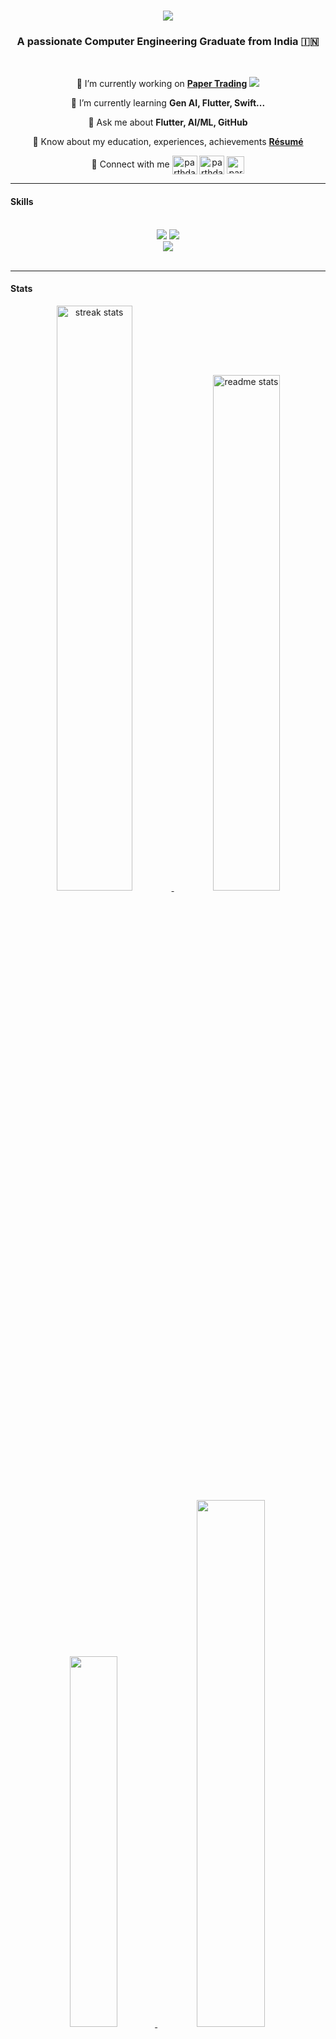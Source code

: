 <h1 align="center">
    <img src="https://readme-typing-svg.herokuapp.com/?font=Righteous&size=35&center=true&vCenter=true&width=500&height=70&duration=4000&lines=Hi+There!+👋;+I'm+Parth+Dasawant;" />
</h1>

<h3 align="center">A passionate Computer Engineering Graduate from India 🇮🇳</h3>

<br/>

<div align="center" >

🔭 I’m currently working on **[Paper Trading](https://play.google.com/store/apps/details?id=parthdasawant.co.in.paper_trading)** <img src="https://downloads-report-flask-parthdasawant.vercel.app/" />

🌱 I’m currently learning **Gen AI, Flutter, Swift...** 

💬 Ask me about **Flutter, AI/ML, GitHub**

📄 Know about my education, experiences, achievements **[Résumé](https://parthdasawant.tech/resume.pdf)**

🔗 Connect with me <a href="https://twitter.com/intent/follow?screen_name=ParthDasawant" target="blank"><img align="center" src="https://raw.githubusercontent.com/rahuldkjain/github-profile-readme-generator/master/src/images/icons/Social/twitter.svg" alt="parthdasawant" height="30" width="40" /></a>
<a href="https://linkedin.com/in/parthdasawant" target="blank"><img align="center" src="https://raw.githubusercontent.com/rahuldkjain/github-profile-readme-generator/master/src/images/icons/Social/linked-in-alt.svg" alt="parthdasawant" height="30" width="40" /></a> [<img align="center" alt="parthdasawant | GitHub" width="28px" src="https://firebasestorage.googleapis.com/v0/b/web-johannesmilke.appspot.com/o/other%2Fsocial%2Fgithub.png?alt=media" />](https://github.com/parthdasawant)
</div>


<hr/>

<h4 align="left">Skills</h4>

<br/>

<div align="center">
    <img src="https://skillicons.dev/icons?i=angular,aws,azure,c,cpp,css,dart,docker,express,figma,firebase,flask,flutter" />
    <img src="https://skillicons.dev/icons?i=gcp,git,github,heroku,html,java,javascript,kotlin,linux,mongodb,mysql,nodejs,postgresql" /> <br/>
    <img src="https://skillicons.dev/icons?i=android,android,android,postman,python,pytorch,sqlite,swift,tensorflow,typescript,android,android,android"/>
</div>

<br/>

<hr/>
<h4 align="left">Stats</h4>

<p align=center>
    
<a href="https://github.com/parthdasawant" title="Redirects to github page">
<img width="49%" src="https://streak-stats.demolab.com/?user=parthdasawant&count_private=true&theme=react&border_radius=10" alt="streak stats"/>
    
<a href="https://github.com/parthdasawant" title="Redirects to github page">
<img width="46%" src="https://github-readme-stats.vercel.app/api?username=parthdasawant&count_private=true&show_icons=true&theme=react&rank_icon=github&border_radius=10" alt="readme stats"/>
    
<a href="https://github.com/parthdasawant" title="Redirects to github page">
<img width="39%" src="https://github-readme-stats.vercel.app/api/top-langs?username=parthdasawant&hide=HTML&langs_count=8&layout=compact&theme=react&border_radius=10&size_weight=0.5&count_weight=0.5&alt="top langs" />
    
<a href="https://www.chess.com/member/parthdasawant" title="Redirects to github page">
<img width="46.5%" src="https://www.chess.com/share/user/parthdasawant" /></a>

</p>

<div align =center>

[![Parth's github activity graph](https://github-readme-activity-graph.vercel.app/graph?username=parthdasawant&custom_title=Parth's%20Activity&hide_border=true&theme=react-dark)](https://github.com/parthdasawant/)

</div>
<hr/>

<h3 align="center">
    <a href= "https://linkedin.com/in/parthdasawant" target="blank"> <img src="https://readme-typing-svg.herokuapp.com/?font=Righteous&size=25&center=true&vCenter=true&width=500&height=70&duration=4000&lines=Thanks+for+visiting!+✌️;+Shoot+me+a+message+on+Linkedin!;I'm+always+down+to+collab+:)"></a>
</h3> 

![profile count](https://komarev.com/ghpvc/?username=parthdasawant&color=blue) &nbsp;

